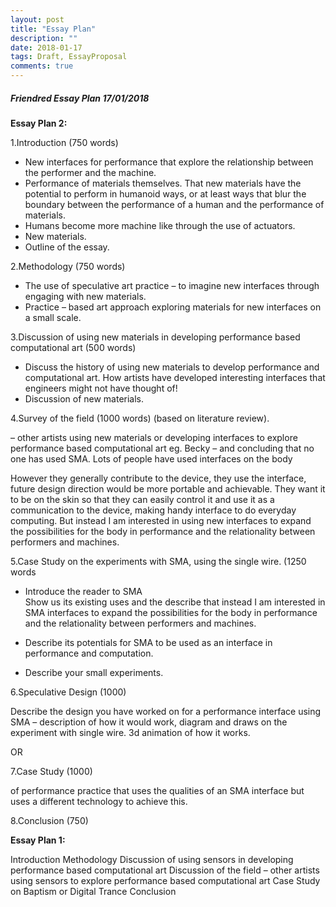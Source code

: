```yaml
---
layout: post
title: "Essay Plan"
description: ""
date: 2018-01-17
tags: Draft, EssayProposal
comments: true
---
```



##### Friendred Essay Plan 17/01/2018

**Essay Plan 2:**

1.Introduction (750 words)

-	New interfaces for performance that explore the relationship between the performer and the machine.<br/>
-	Performance of materials themselves. That new materials have the potential to perform in humanoid ways, or at least ways that blur the boundary between the performance of a human and the performance of materials.<br/>
-	Humans become more machine like through the use of actuators.<br/>
-	New materials.<br/>
-	Outline of the essay.<br/>

2.Methodology  (750 words)

-	The use of speculative art practice – to imagine new interfaces through engaging with new materials.
-	Practice – based art approach exploring materials for new interfaces on a small scale.

3.Discussion of using new materials in developing performance based computational art (500 words)

-	Discuss the history of using new materials to develop performance and computational art. How artists have developed interesting interfaces that engineers might not have thought of!
-	Discussion of new materials.

4.Survey of the field (1000 words) (based on literature review).

– other artists using new materials or developing interfaces to explore performance based computational art eg. Becky – and concluding that no one has used SMA.
Lots of people have used interfaces on the body

However they generally contribute to the device, they use the interface, future design direction would be more portable and achievable. They want it to be on the skin so that they can easily control it and use it as a communication to the device, making handy interface to do everyday computing. But instead I am interested in using new interfaces to expand the possibilities for the body in performance and the relationality between performers and machines.


5.Case Study on the experiments with SMA, using the single wire. (1250 words

-	Introduce the reader to SMA<br/>
Show us its existing uses and the describe that instead I am interested in SMA interfaces to expand the possibilities for the body in performance and the relationality between performers and machines.

-	Describe its potentials for SMA to be used as an interface in performance and computation.
-	Describe your small experiments.


6.Speculative Design (1000)

Describe the design you have worked on for a performance interface using SMA – description of how it would work, diagram and draws on the experiment with single wire. 3d animation of how it works.

OR

7.Case Study  (1000)

of performance practice that uses the qualities of an SMA interface but uses a different technology to achieve this.


8.Conclusion (750)

**Essay Plan 1:**

Introduction
Methodology
Discussion of using sensors in developing performance based computational art
Discussion of the field – other artists using sensors to explore performance based computational art
Case Study on Baptism or Digital Trance
Conclusion
